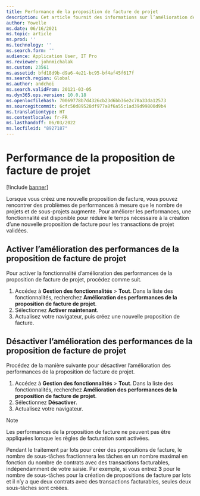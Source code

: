 ```yaml
---
title: Performance de la proposition de facture de projet
description: Cet article fournit des informations sur l’amélioration des performances des propositions de facture de projet.
author: Yowelle
ms.date: 06/16/2021
ms.topic: article
ms.prod: ''
ms.technology: ''
ms.search.form: ''
audience: Application User, IT Pro
ms.reviewer: johnmichalak
ms.custom: 23561
ms.assetid: bfd18d9b-d9a6-4e21-bc95-bf4af45f617f
ms.search.region: Global
ms.author: andchoi
ms.search.validFrom: 20121-03-05
ms.dyn365.ops.version: 10.0.18
ms.openlocfilehash: 70069778b7d4326cb23d6bb36e2c78a33da12573
ms.sourcegitcommit: 6cfc50d89528df977a8f6a55c1ad39d99800d9b4
ms.translationtype: HT
ms.contentlocale: fr-FR
ms.lasthandoff: 06/03/2022
ms.locfileid: "8927187"
---
```

# <a name="project-invoice-proposal-performance"></a>Performance de la proposition de facture de projet

[!include [banner](../includes/banner.md)]

Lorsque vous créez une nouvelle proposition de facture, vous pouvez rencontrer des problèmes de performances à mesure que le nombre de projets et de sous-projets augmente. Pour améliorer les performances, une fonctionnalité est disponible pour réduire le temps nécessaire à la création d’une nouvelle proposition de facture pour les transactions de projet validées.

## <a name="enable-project-invoice-proposal-performance-enhancement"></a>Activer l’amélioration des performances de la proposition de facture de projet
Pour activer la fonctionnalité d’amélioration des performances de la proposition de facture de projet, procédez comme suit.

1.  Accédez à **Gestion des fonctionnalités** > **Tout**. Dans la liste des fonctionnalités, recherchez **Amélioration des performances de la proposition de facture de projet**.
2.  Sélectionnez **Activer maintenant**.
3.  Actualisez votre navigateur, puis créez une nouvelle proposition de facture.

## <a name="turn-off-project-invoice-proposal-performance-enhancement"></a>Désactiver l’amélioration des performances de la proposition de facture de projet
Procédez de la manière suivante pour désactiver l’amélioration des performances de la proposition de facture de projet.

1.  Accédez à **Gestion des fonctionnalités** > **Tout**. Dans la liste des fonctionnalités, recherchez **Amélioration des performances de la proposition de facture de projet**.
2.  Sélectionnez **Désactiver**.
3.  Actualisez votre navigateur.

> [!NOTE]
> Les performances de la proposition de facture ne peuvent pas être appliquées lorsque les règles de facturation sont activées.
> 
> Pendant le traitement par lots pour créer des propositions de facture, le nombre de sous-tâches fractionnera les tâches en un nombre maximal en fonction du nombre de contrats avec des transactions facturables, indépendamment de votre saisie. Par exemple, si vous entrez **3** pour le nombre de sous-tâches pour la création de propositions de facture par lots et il n’y a que deux contrats avec des transactions facturables, seules deux sous-tâches sont créées.
